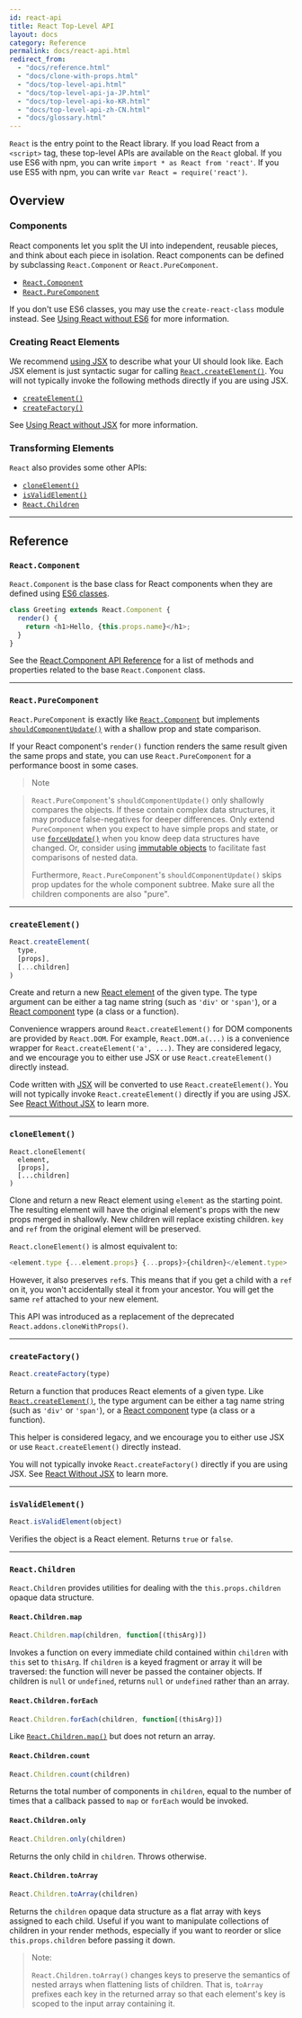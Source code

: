 ```yaml
---
id: react-api
title: React Top-Level API
layout: docs
category: Reference
permalink: docs/react-api.html
redirect_from:
  - "docs/reference.html"
  - "docs/clone-with-props.html"
  - "docs/top-level-api.html"
  - "docs/top-level-api-ja-JP.html"
  - "docs/top-level-api-ko-KR.html"
  - "docs/top-level-api-zh-CN.html"
  - "docs/glossary.html"
---
```


`React` is the entry point to the React library. If you load React from a `<script>` tag, these top-level APIs are available on the `React` global. If you use ES6 with npm, you can write `import * as React from 'react'`. If you use ES5 with npm, you can write `var React = require('react')`.

## Overview

### Components

React components let you split the UI into independent, reusable pieces, and think about each piece in isolation. React components can be defined by subclassing `React.Component` or `React.PureComponent`.

 - [`React.Component`](#react.component)
 - [`React.PureComponent`](#react.purecomponent)

If you don't use ES6 classes, you may use the `create-react-class` module instead. See [Using React without ES6](/react/docs/react-without-es6.html) for more information.

### Creating React Elements

We recommend [using JSX](/react/docs/introducing-jsx.html) to describe what your UI should look like. Each JSX element is just syntactic sugar for calling [`React.createElement()`](#createelement). You will not typically invoke the following methods directly if you are using JSX.

- [`createElement()`](#createelement)
- [`createFactory()`](#createfactory)

See [Using React without JSX](/react/docs/react-without-jsx.html) for more information.

### Transforming Elements

`React` also provides some other APIs:

- [`cloneElement()`](#cloneelement)
- [`isValidElement()`](#isvalidelement)
- [`React.Children`](#react.children)

* * *

## Reference

### `React.Component`

`React.Component` is the base class for React components when they are defined using [ES6 classes](https://developer.mozilla.org/en/docs/Web/JavaScript/Reference/Classes).

```javascript
class Greeting extends React.Component {
  render() {
    return <h1>Hello, {this.props.name}</h1>;
  }
}
```

See the [React.Component API Reference](/react/docs/react-component.html) for a list of methods and properties related to the base `React.Component` class.

* * *

### `React.PureComponent`

`React.PureComponent` is exactly like [`React.Component`](#react.component) but implements [`shouldComponentUpdate()`](/react/docs/react-component.html#shouldcomponentupdate) with a shallow prop and state comparison.

If your React component's `render()` function renders the same result given the same props and state, you can use `React.PureComponent` for a performance boost in some cases.

> Note

> `React.PureComponent`'s `shouldComponentUpdate()` only shallowly compares the objects. If these contain complex data structures, it may produce false-negatives for deeper differences. Only extend `PureComponent` when you expect to have simple props and state, or use [`forceUpdate()`](/react/docs/react-component.html#forceupdate) when you know deep data structures have changed. Or, consider using [immutable objects](https://facebook.github.io/immutable-js/) to facilitate fast comparisons of nested data.
>
> Furthermore, `React.PureComponent`'s `shouldComponentUpdate()` skips prop updates for the whole component subtree. Make sure all the children components are also "pure".

* * *

### `createElement()`

```javascript
React.createElement(
  type,
  [props],
  [...children]
)
```

Create and return a new [React element](/react/docs/rendering-elements.html) of the given type. The type argument can be either a tag name string (such as `'div'` or `'span'`), or a [React component](/react/docs/components-and-props.html) type (a class or a function).

Convenience wrappers around `React.createElement()` for DOM components are provided by `React.DOM`. For example, `React.DOM.a(...)` is a convenience wrapper for `React.createElement('a', ...)`. They are considered legacy, and we encourage you to either use JSX or use `React.createElement()` directly instead.

Code written with [JSX](/react/docs/introducing-jsx.html) will be converted to use `React.createElement()`. You will not typically invoke `React.createElement()` directly if you are using JSX. See [React Without JSX](/react/docs/react-without-jsx.html) to learn more.

* * *

### `cloneElement()`

```
React.cloneElement(
  element,
  [props],
  [...children]
)
```

Clone and return a new React element using `element` as the starting point. The resulting element will have the original element's props with the new props merged in shallowly. New children will replace existing children. `key` and `ref` from the original element will be preserved.

`React.cloneElement()` is almost equivalent to:

```js
<element.type {...element.props} {...props}>{children}</element.type>
```

However, it also preserves `ref`s. This means that if you get a child with a `ref` on it, you won't accidentally steal it from your ancestor. You will get the same `ref` attached to your new element.

This API was introduced as a replacement of the deprecated `React.addons.cloneWithProps()`.

* * *

### `createFactory()`

```javascript
React.createFactory(type)
```

Return a function that produces React elements of a given type. Like [`React.createElement()`](#createElement), the type argument can be either a tag name string (such as `'div'` or `'span'`), or a [React component](/react/docs/components-and-props.html) type (a class or a function).

This helper is considered legacy, and we encourage you to either use JSX or use `React.createElement()` directly instead.

You will not typically invoke `React.createFactory()` directly if you are using JSX. See [React Without JSX](/react/docs/react-without-jsx.html) to learn more.

* * *

### `isValidElement()`

```javascript
React.isValidElement(object)
```

Verifies the object is a React element. Returns `true` or `false`.

* * *

### `React.Children`

`React.Children` provides utilities for dealing with the `this.props.children` opaque data structure.

#### `React.Children.map`

```javascript
React.Children.map(children, function[(thisArg)])
```

Invokes a function on every immediate child contained within `children` with `this` set to `thisArg`. If `children` is a keyed fragment or array it will be traversed: the function will never be passed the container objects. If children is `null` or `undefined`, returns `null` or `undefined` rather than an array.

#### `React.Children.forEach`

```javascript
React.Children.forEach(children, function[(thisArg)])
```

Like [`React.Children.map()`](#react.children.map) but does not return an array.

#### `React.Children.count`

```javascript
React.Children.count(children)
```

Returns the total number of components in `children`, equal to the number of times that a callback passed to `map` or `forEach` would be invoked.

#### `React.Children.only`

```javascript
React.Children.only(children)
```

Returns the only child in `children`. Throws otherwise.

#### `React.Children.toArray`

```javascript
React.Children.toArray(children)
```

Returns the `children` opaque data structure as a flat array with keys assigned to each child. Useful if you want to manipulate collections of children in your render methods, especially if you want to reorder or slice `this.props.children` before passing it down.

> Note:
>
> `React.Children.toArray()` changes keys to preserve the semantics of nested arrays when flattening lists of children. That is, `toArray` prefixes each key in the returned array so that each element's key is scoped to the input array containing it.
